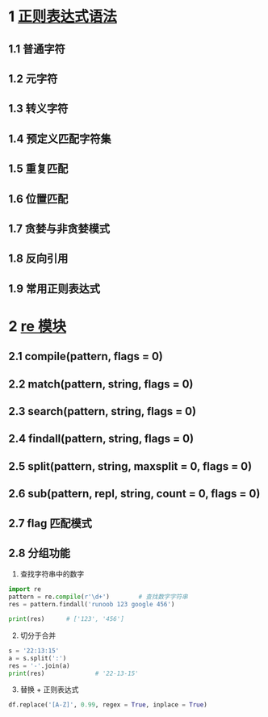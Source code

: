 # 1 [正则表达式语法](https://www.liujiangblog.com/course/python/73)
## 1.1 普通字符
## 1.2 元字符
## 1.3 转义字符
## 1.4 预定义匹配字符集
## 1.5 重复匹配
## 1.6 位置匹配
## 1.7 贪婪与非贪婪模式
## 1.8 反向引用
## 1.9 常用正则表达式
# 2 [re 模块](https://www.liujiangblog.com/course/python/74)
## 2.1 compile(pattern, flags = 0)

## 2.2 match(pattern, string, flags = 0)

## 2.3 search(pattern, string, flags = 0)

## 2.4 findall(pattern, string, flags = 0)

## 2.5 split(pattern, string, maxsplit = 0, flags = 0)

## 2.6 sub(pattern, repl, string, count = 0, flags = 0)

## 2.7 flag 匹配模式

## 2.8 分组功能







1. 查找字符串中的数字
```python
import re
pattern = re.compile(r'\d+')        # 查找数字字符串
res = pattern.findall('runoob 123 google 456')

print(res)      # ['123', '456']
```
2. 切分于合并

```python
s = '22:13:15'
a = s.split(':')
res = '-'.join(a)
print(res)              # '22-13-15'
```

3. 替换 + 正则表达式

```python
df.replace('[A-Z]', 0.99, regex = True, inplace = True)
```